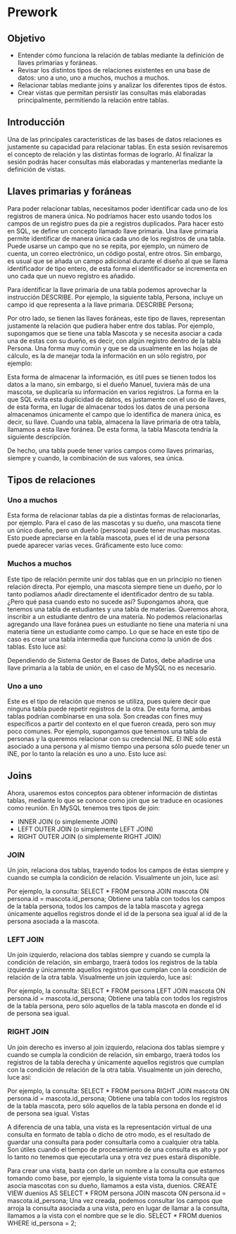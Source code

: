 # Prework

## Objetivo

- Entender cómo funciona la relación de tablas mediante la definición de llaves primarias y foráneas.
- Revisar los distintos tipos de relaciones existentes en una base de datos: uno a uno, uno a muchos, muchos a muchos.
- Relacionar tablas mediante joins y analizar los diferentes tipos de éstos.
- Crear vistas que permitan persistir las consultas más elaboradas principalmente, permitiendo la relación entre tablas.

## Introducción

Una de las principales características de las bases de datos relaciones es justamente su capacidad para relacionar tablas. En esta sesión revisaremos el concepto de relación y las distintas formas de lograrlo. Al finalizar la sesión podrás hacer consultas más elaboradas y mantenerlas mediante la definición de vistas.

## Llaves primarias y foráneas

Para poder relacionar tablas, necesitamos poder identificar cada uno de los registros de manera única. No podríamos hacer esto usando todos los campos de un registro pues da pie a registros duplicados. Para hacer esto en SQL, se define un concepto llamado llave primaria.
Una llave primaria permite identificar de manera única cada uno de los registros de una tabla. Puede usarse un campo que no se repita, por ejemplo, un número de cuenta, un correo electrónico, un código postal, entre otros. Sin embargo, es usual que se añada un campo adicional durante el diseño al que se llama identificador de tipo entero, de esta forma el identificador se incrementa en uno cada que un nuevo registro es añadido.

Para identificar la llave primaria de una tabla podemos aprovechar la instrucción DESCRIBE. Por ejemplo, la siguiente tabla, Persona, incluye un campo id que representa a la llave primaria.
DESCRIBE Persona;

Por otro lado, se tienen las llaves foráneas, este tipo de llaves, representan justamente la relación que pudiera haber entre dos tablas. Por ejemplo, supongamos que se tiene una tabla Mascota y se necesita asociar a cada una de estas con su dueño, es decir, con algún registro dentro de la tabla Persona.
Una forma muy común y que se da usualmente en las hojas de cálculo, es la de manejar toda la información en un sólo registro, por ejemplo:

Esta forma de almacenar la información, es útil pues se tienen todos los datos a la mano, sin embargo, si el dueño Manuel, tuviera más de una mascota, se duplicaría su información en varios registros.
La forma en la que SQL evita esta duplicidad de datos, es justamente con el uso de llaves, de esta forma, en lugar de almacenar todos los datos de una persona almacenamos únicamente el campo que lo identifica de manera única, es decir, su llave.
Cuando una tabla, almacena la llave primaria de otra tabla, llamamos a esta llave foránea. De esta forma, la tabla Mascota tendría la siguiente descripción.

De hecho, una tabla puede tener varios campos como llaves primarias, siempre y cuando, la combinación de sus valores, sea única.

## Tipos de relaciones

### Uno a muchos

Esta forma de relacionar tablas da pie a distintas formas de relacionarlas, por ejemplo. Para el caso de las mascotas y su dueño, una mascota tiene un único dueño, pero un dueño (persona) puede tener muchas mascotas. Esto puede apreciarse en la tabla mascota, pues el id de una persona puede aparecer varias veces. Gráficamente esto luce como:

### Muchos a muchos

Este tipo de relación permite unir dos tablas que en un principio no tienen relación directa. Por ejemplo, una mascota siempre tiene un dueño, por lo tanto podíamos añadir directamente el identificador dentro de su tabla. ¿Pero qué pasa cuando esto no sucede así?
Supongamos ahora, que tenemos una tabla de estudiantes y una tabla de materias. Queremos ahora, inscribir a un estudiante dentro de una materia. No podemos relacionarlas agregando una llave foránea pues un estudiante no tiene una materia ni una materia tiene un estudiante como campo.
Lo que se hace en este tipo de caso es crear una tabla intermedia que funciona como la unión de dos tablas. Esto luce así:

Dependiendo de Sistema Gestor de Bases de Datos, debe añadirse una llave primaria a la tabla de unión, en el caso de MySQL no es necesario.

### Uno a uno

Este es el tipo de relación que menos se utiliza, pues quiere decir que ninguna tabla puede repetir registros de la otra. De esta forma, ambas tablas podrían combinarse en una sola. Son creadas con fines muy específicos a partir del contexto en el que fueron creada, pero son muy poco comunes.
Por ejemplo, supongamos que tenemos una tabla de personas y la queremos relacionar con su credencial INE. El INE sólo está asociado a una persona y al mismo tiempo una persona sólo puede tener un INE, por lo tanto la relación es uno a uno. Esto luce así:

## Joins

Ahora, usaremos estos conceptos para obtener información de distintas tablas, mediante lo que se conoce como join que se traduce en ocasiones como reunión. En MySQL tenemos tres tipos de join:

- INNER JOIN (o simplemente JOIN)
- LEFT OUTER JOIN (o simplemente LEFT JOIN)
- RIGHT OUTER JOIN (o simplemente RIGHT JOIN)

### JOIN 

Un join, relaciona dos tablas, trayendo todos los campos de éstas siempre y cuando se cumpla la condición de relación. Visualmente un join, luce así:

Por ejemplo, la consulta:
SELECT * FROM persona JOIN mascota ON persona.id = mascota.id_persona;
Obtiene una tabla con todos los campos de la tabla persona, todos los campos de la tabla mascota y agrega únicamente aquellos registros donde el id de la persona sea igual al id de la persona asociada a la mascota.

### LEFT JOIN

Un join izquierdo, relaciona dos tablas siempre y cuando se cumpla la condición de relación, sin embargo, traerá todos los registros de la tabla izquierda y únicamente aquellos registros que cumplan con la condición de relación de la otra tabla. Visualmente un join izquierdo, luce así:

Por ejemplo, la consulta:
SELECT * FROM persona LEFT JOIN mascota ON persona.id = mascota.id_persona;
Obtiene una tabla con todos los registros de la tabla persona, pero sólo aquellos de la tabla mascota en donde el id de persona sea igual.

### RIGHT JOIN

Un join derecho es inverso al join izquierdo, relaciona dos tablas siempre y cuando se cumpla la condición de relación, sin embargo, traerá todos los registros de la tabla derecha y únicamente aquellos registros que cumplan con la condición de relación de la otra tabla. Visualmente un join derecho, luce así:

Por ejemplo, la consulta:
SELECT * FROM persona RIGHT JOIN mascota ON persona.id = mascota.id_persona;
Obtiene una tabla con todos los registros de la tabla mascota, pero sólo aquellos de la tabla persona en donde el id de persona sea igual.
Vistas

A diferencia de una tabla, una vista es la representación virtual de una consulta en formato de tabla o dicho de otro modo, es el resultado de guardar una consulta para poder consultarla como a cualquier otra tabla. Son útiles cuando el tiempo de procesamiento de una consulta es alto y por lo tanto no tenemos que ejecutarla una y otra vez pues estará disponible.

Para crear una vista, basta con darle un nombre a la consulta que estamos tomando como base, por ejemplo, la siguiente vista toma la consulta que asocia mascotas con su dueño, llamamos a esta vista, duenios.
CREATE VIEW duenios AS SELECT * FROM persona JOIN mascota ON persona.id = mascota.id_persona;
Una vez creada, podemos consultar los campos que arroja la consulta asociada a una vista, pero en lugar de llamar a la consulta, llamamos a la vista con el nombre que se le dio.
SELECT * FROM duenios WHERE id_persona = 2;

